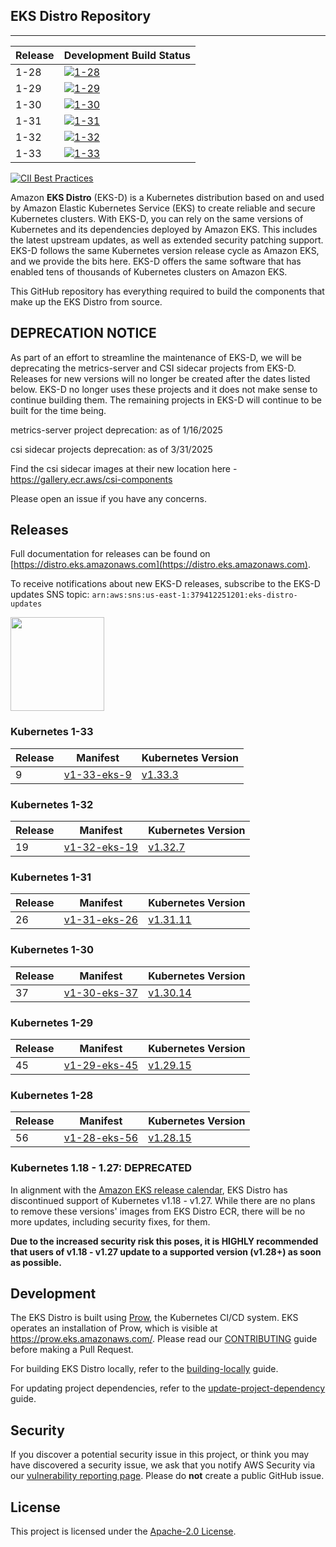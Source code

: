 ## EKS Distro Repository
---

| Release | Development Build Status                                                                                                                  |
|---------|-------------------------------------------------------------------------------------------------------------------------------------------|
| 1-28    | [![1-28](https://prow.eks.amazonaws.com/badge.svg?jobs=build-1-28-postsubmit)](https://prow.eks.amazonaws.com/?job=build-1-28-postsubmit) |
| 1-29    | [![1-29](https://prow.eks.amazonaws.com/badge.svg?jobs=build-1-29-postsubmit)](https://prow.eks.amazonaws.com/?job=build-1-29-postsubmit) |
| 1-30    | [![1-30](https://prow.eks.amazonaws.com/badge.svg?jobs=build-1-30-postsubmit)](https://prow.eks.amazonaws.com/?job=build-1-30-postsubmit) |
| 1-31    | [![1-31](https://prow.eks.amazonaws.com/badge.svg?jobs=build-1-31-postsubmit)](https://prow.eks.amazonaws.com/?job=build-1-31-postsubmit) |
| 1-32    | [![1-32](https://prow.eks.amazonaws.com/badge.svg?jobs=build-1-32-postsubmit)](https://prow.eks.amazonaws.com/?job=build-1-32-postsubmit) |
| 1-33    | [![1-33](https://prow.eks.amazonaws.com/badge.svg?jobs=build-1-33-postsubmit)](https://prow.eks.amazonaws.com/?job=build-1-33-postsubmit) |

[![CII Best Practices](https://bestpractices.coreinfrastructure.org/projects/6111/badge)](https://bestpractices.coreinfrastructure.org/projects/6111)

Amazon **EKS Distro** (EKS-D) is a Kubernetes distribution based on and used by
Amazon Elastic Kubernetes Service (EKS) to create reliable and secure Kubernetes
clusters. With EKS-D, you can rely on the same versions of Kubernetes and its
dependencies deployed by Amazon EKS. This includes the latest upstream updates,
as well as extended security patching support. EKS-D follows the same Kubernetes
version release cycle as Amazon EKS, and we provide the bits here. EKS-D offers
the same software that has enabled tens of thousands of Kubernetes clusters on
Amazon EKS.

This GitHub repository has everything required to build the components that make
up the EKS Distro from source.

## DEPRECATION NOTICE
As part of an effort to streamline the maintenance of EKS-D, we will be deprecating the metrics-server and CSI sidecar projects from EKS-D. Releases for new versions will no longer be created after the dates listed below. EKS-D no longer uses these projects and it does not make sense to continue building them. The remaining projects in EKS-D will continue to be built for the time being. 

metrics-server project deprecation: as of 1/16/2025

csi sidecar projects deprecation: as of 3/31/2025

Find the csi sidecar images at their new location here - https://gallery.ecr.aws/csi-components

Please open an issue if you have any concerns.

## Releases

Full documentation for releases can be found on [https://distro.eks.amazonaws.com](https://distro.eks.amazonaws.com).

To receive notifications about new EKS-D releases, subscribe to the EKS-D updates SNS topic:
`arn:aws:sns:us-east-1:379412251201:eks-distro-updates`

[<img src="docs/contents/certified-kubernetes-1.26-color.svg" height=150>](https://github.com/cncf/k8s-conformance/pull/2507)
<!--
Source: https://github.com/cncf/artwork/tree/master/projects/kubernetes/certified-kubernetes
-->
### Kubernetes 1-33

| Release | Manifest | Kubernetes Version |
| -- | --- | --- |
| 9 | [v1-33-eks-9](https://distro.eks.amazonaws.com/kubernetes-1-33/kubernetes-1-33-eks-9.yaml) | [v1.33.3](https://github.com/kubernetes/kubernetes/release/tag/v1.33.3) |

### Kubernetes 1-32

| Release | Manifest | Kubernetes Version |
| -- | --- | --- |
| 19 | [v1-32-eks-19](https://distro.eks.amazonaws.com/kubernetes-1-32/kubernetes-1-32-eks-19.yaml) | [v1.32.7](https://github.com/kubernetes/kubernetes/release/tag/v1.32.7) |

### Kubernetes 1-31

| Release | Manifest | Kubernetes Version |
| -- | --- | --- |
| 26 | [v1-31-eks-26](https://distro.eks.amazonaws.com/kubernetes-1-31/kubernetes-1-31-eks-26.yaml) | [v1.31.11](https://github.com/kubernetes/kubernetes/release/tag/v1.31.11) |

### Kubernetes 1-30

| Release | Manifest | Kubernetes Version |
| -- | --- | --- |
| 37 | [v1-30-eks-37](https://distro.eks.amazonaws.com/kubernetes-1-30/kubernetes-1-30-eks-37.yaml) | [v1.30.14](https://github.com/kubernetes/kubernetes/release/tag/v1.30.14) |

### Kubernetes 1-29

| Release | Manifest | Kubernetes Version |
| -- | --- | --- |
| 45 | [v1-29-eks-45](https://distro.eks.amazonaws.com/kubernetes-1-29/kubernetes-1-29-eks-45.yaml) | [v1.29.15](https://github.com/kubernetes/kubernetes/release/tag/v1.29.15) |

### Kubernetes 1-28

| Release | Manifest | Kubernetes Version |
| -- | --- | --- |
| 56 | [v1-28-eks-56](https://distro.eks.amazonaws.com/kubernetes-1-28/kubernetes-1-28-eks-56.yaml) | [v1.28.15](https://github.com/kubernetes/kubernetes/release/tag/v1.28.15) |

### Kubernetes 1.18 - 1.27: DEPRECATED

In alignment with the [Amazon EKS release calendar](https://docs.aws.amazon.com/eks/latest/userguide/kubernetes-versions.html#kubernetes-release-calendar),
EKS Distro has discontinued support of Kubernetes v1.18 - v1.27. While there are
no plans to remove these versions' images from EKS Distro ECR, there will be no
more updates, including security fixes, for them.

**Due to the increased security risk this poses, it is HIGHLY recommended that
users of v1.18 - v1.27 update to a supported version (v1.28+) as soon as
possible.**

## Development

The EKS Distro is built using
[Prow](https://github.com/kubernetes/test-infra/tree/master/prow), the
Kubernetes CI/CD system. EKS operates an installation of Prow, which is visible
at https://prow.eks.amazonaws.com/. Please read our
[CONTRIBUTING](CONTRIBUTING.md) guide before making a Pull Request.

For building EKS Distro locally, refer to the
[building-locally](docs/development/building-locally.md) guide.

For updating project dependencies, refer to the
[update-project-dependency](docs/development/update-project-dependency.md) guide.

## Security

If you discover a potential security issue in this project, or think you may
have discovered a security issue, we ask that you notify AWS Security via our
[vulnerability reporting page](http://aws.amazon.com/security/vulnerability-reporting/).
Please do **not** create a public GitHub issue.

## License

This project is licensed under the [Apache-2.0 License](LICENSE).
